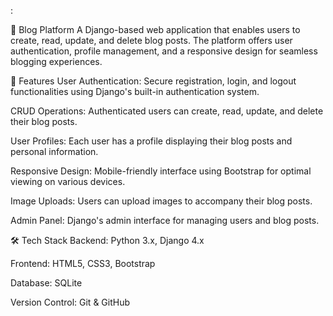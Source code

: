 :

📝 Blog Platform
A Django-based web application that enables users to create, read, update, and delete blog posts. The platform offers user authentication, profile management, and a responsive design for seamless blogging experiences.

🚀 Features
User Authentication: Secure registration, login, and logout functionalities using Django's built-in authentication system.

CRUD Operations: Authenticated users can create, read, update, and delete their blog posts.

User Profiles: Each user has a profile displaying their blog posts and personal information.

Responsive Design: Mobile-friendly interface using Bootstrap for optimal viewing on various devices.

Image Uploads: Users can upload images to accompany their blog posts.

Admin Panel: Django's admin interface for managing users and blog posts.

🛠️ Tech Stack
Backend: Python 3.x, Django 4.x

Frontend: HTML5, CSS3, Bootstrap

Database: SQLite

Version Control: Git & GitHub
